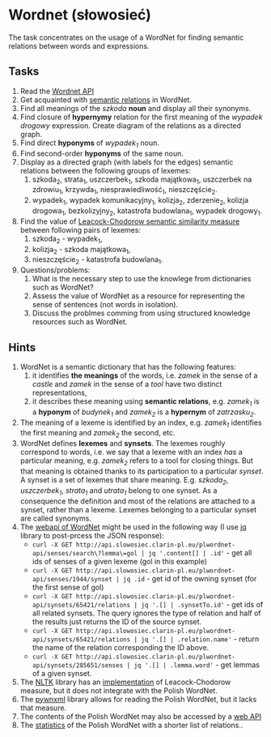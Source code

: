 # Wordnet (słowosieć)

The task concentrates on the usage of a WordNet for finding semantic relations between words and expressions.

## Tasks

1. Read the [Wordnet API](http://api.slowosiec.clarin-pl.eu/docs/index.html)
1. Get acquainted with [semantic relations](http://nlp.pwr.wroc.pl/narzedzia-i-zasoby/narzedzia/disaster/25-wiedza/81-relacje-w-slowosieci) in WordNet.
1. Find all meanings of the _szkoda_ **noun** and display all their synonyms.
1. Find closure of **hypernymy** relation for the first meaning of the _wypadek drogowy_ expression.
   Create diagram of the relations as a directed graph.
1. Find direct **hyponyms** of _wypadek<sub>1</sub>_ noun.
1. Find second-order **hyponyms** of the same noun.
1. Display as a directed graph (with labels for the edges) semantic relations between the following groups of lexemes:
   1. szkoda<sub>2</sub>, strata<sub>1</sub>, uszczerbek<sub>1</sub>, szkoda majątkowa<sub>1</sub>, 
      uszczerbek na zdrowiu<sub>1</sub>, krzywda<sub>1</sub>, niesprawiedliwość<sub>1</sub>, nieszczęście<sub>2</sub>.
   1. wypadek<sub>1</sub>, wypadek komunikacyjny<sub>1</sub>, kolizja<sub>2</sub>, zderzenie<sub>2</sub>,
      kolizja drogowa<sub>1</sub>, bezkolizyjny<sub>2</sub>, katastrofa budowlana<sub>1</sub>, wypadek
      drogowy<sub>1</sub>.
1. Find the value of [Leacock-Chodorow semantic similarity measure](ftp://www-vhost.cs.toronto.edu/public_html/public_html/pub/gh/Budanitsky+Hirst-2001.pdf)
   between following pairs of lexemes:
   1. szkoda<sub>2</sub> - wypadek<sub>1</sub>,
   1. kolizja<sub>2</sub> - szkoda majątkowa<sub>1</sub>,
   1. nieszczęście<sub>2</sub> - katastrofa budowlana<sub>1</sub>.
1. Questions/problems:
   1. What is the necessary step to use the knowlege from dictionaries such as WordNet?
   1. Assess the value of WordNet as a resource for representing the sense of sentences (not words in isolation).
   1. Discuss the problmes comming from using structured knowledge resources such as WordNet.


## Hints

1. WordNet is a semantic dictionary that has the following features:
   1. it identifies **the meanings** of the words, i.e. _zamek_ in the sense of a _castle_ and _zamek_ in the sense of a  _tool_ have two distinct representations,
   1. it describes these meaning using **semantic relations**, e.g. _zamek<sub>1</sub>_ is a **hyponym** of
      _budynek<sub>1</sub>_ and _zamek<sub>2</sub>_ is a **hypernym** of _zatrzasku<sub>2</sub>_.
1. The meaning of a lexeme is identified by an index, e.g. _zamek<sub>1</sub>_ identifies the first meaning and
   _zamek<sub>2</sub>_ the second, etc.
1. WordNet defines **lexemes** and **synsets**. The lexemes roughly correspond to words, i.e. we say that a lexeme with
   an index _has_ a particular meaning, e.g.  _zamek<sub>2</sub>_  refers to a tool for closing things.
   But that meaning is obtained thanks to its participation to a particular _synset_. A synset is a set of lexemes that
   share meaning. E.g. _szkoda<sub>2</sub>_, _uszczerbek<sub>1</sub>_, _strata<sub>1</sub>_ and _utrata<sub>1</sub>_
   belong to one synset. As a consequence the definition and most of the relations are attached to a synset, rather than
   a lexeme. Lexemes belonging to a particular synset are called synonyms.
1. The [webapi of WordNet](http://api.slowosiec.clarin-pl.eu/docs/index.html) might be used in the following way (I use
   [jq](https://www.npmjs.com/package/node-jq) library to post-prcess the JSON response):
   * `curl -X GET http://api.slowosiec.clarin-pl.eu/plwordnet-api/senses/search\?lemma\=gol | jq '.content[] | .id'` - get all ids of senses of a given lexeme (gol in this example)
   * `curl -X GET http://api.slowosiec.clarin-pl.eu/plwordnet-api/senses/1944/synset | jq .id` - get id of the owning synset (for the first sense of gol)
   * `curl -X GET http://api.slowosiec.clarin-pl.eu/plwordnet-api/synsets/65421/relations | jq '.[] | .synsetTo.id'` - get ids of all related synsets. The query ignores the type of relation and half of the results just returns the ID of the source synset.
   * `curl -X GET http://api.slowosiec.clarin-pl.eu/plwordnet-api/synsets/65421/relations | jq '.[] | .relation.name'` - return the name of the relation corresponding the ID above.
   * `curl -X GET http://api.slowosiec.clarin-pl.eu/plwordnet-api/synsets/285651/senses | jq '.[] | .lemma.word'` - get lemmas of a given synset.
1. The [NLTK](https://www.nltk.org/) library has an [implementation](http://www.nltk.org/howto/wordnet.html) of Leacock-Chodorow measure, 
   but it does not integrate with the Polish WordNet.
1. The [pywnxml](https://github.com/ppke-nlpg/pywnxml) library allows for reading the Polish WordNet, but it lacks that
   measure.
1. The contents of the Polish WordNet may also be accessed by a [web API](http://api.slowosiec.clarin-pl.eu/docs/index.html)
1. The [statistics](http://plwordnet.pwr.wroc.pl/wordnet/stats) of the Polish WordNet with a shorter list of relations..
